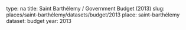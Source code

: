 type: na
title: Saint Barthélemy / Government Budget (2013)
slug: places/saint-barthélemy/datasets/budget/2013
place: saint-barthélemy
dataset: budget
year: 2013
